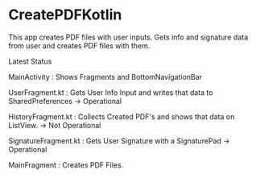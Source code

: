 # CreatePDFKotlin

This app creates PDF files with user inputs. Gets info and signature data from user and creates PDF files with them.

Latest Status

MainActivity : Shows Fragments and BottomNavigationBar

UserFragment.kt : Gets User Info Input and writes that data to SharedPreferences -> Operational

HistoryFragment.kt : Collects Created PDF's and shows that data on ListView. -> Not Operational

SignatureFragment.kt : Gets User Signature with a SignaturePad -> Operational

MainFragment : Creates PDF Files.
